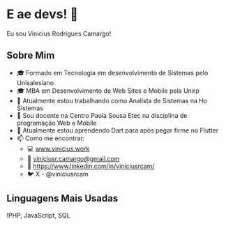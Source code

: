 # E ae devs! 👋

Eu sou Vinicius Rodrigues Camargo!

## Sobre Mim
- 🎓 Formado em Tecnologia em desenvolvimento de Sistemas pelo Unisalesiano
- 🎓 MBA em Desenvolvimento de Web Sites e Mobile pela Unirp
- 💼 Atualmente estou trabalhando como Analísta de Sistemas na Ho Sistemas
- 💼 Sou docente na Centro Paula Sousa Etec na disciplina de programação Web e Mobile
- 🌱 Atualmente estou aprendendo Dart para após pegar firme no Flutter
- 📫 Como me encontrar: 
  - :computer: www.vinicius.work
  - :email: viniciusr.camargo@gmail.com
  - :office: https://www.linkedin.com/in/viniciusrcam/
  - :bird: X - @viniciusrcam
  

## Linguagens Mais Usadas
!PHP, JavaScript, SQL
